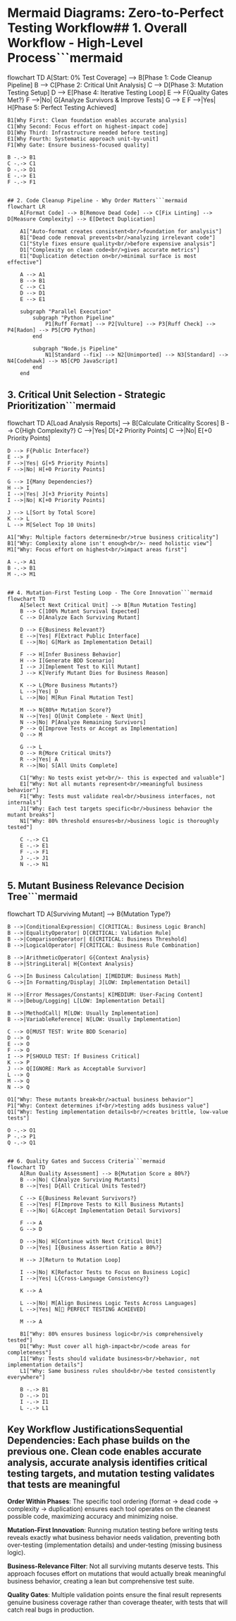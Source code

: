 # Mermaid Diagrams: Zero-to-Perfect Testing Workflow## 1. Overall Workflow - High-Level Process```mermaid

flowchart TD
A[Start: 0% Test Coverage] --> B[Phase 1: Code Cleanup Pipeline]
B --> C[Phase 2: Critical Unit Analysis]
C --> D[Phase 3: Mutation Testing Setup]
D --> E[Phase 4: Iterative Testing Loop]
E --> F{Quality Gates Met?}
F -->|No| G[Analyze Survivors & Improve Tests]
G --> E
F -->|Yes| H[Phase 5: Perfect Testing Achieved]

    B1[Why First: Clean foundation enables accurate analysis]
    C1[Why Second: Focus effort on highest-impact code]
    D1[Why Third: Infrastructure needed before testing]
    E1[Why Fourth: Systematic approach unit-by-unit]
    F1[Why Gate: Ensure business-focused quality]

    B -.-> B1
    C -.-> C1
    D -.-> D1
    E -.-> E1
    F -.-> F1

````

## 2. Code Cleanup Pipeline - Why Order Matters```mermaid
flowchart LR
    A[Format Code] --> B[Remove Dead Code] --> C[Fix Linting] --> D[Measure Complexity] --> E[Detect Duplication]

    A1["Auto-format creates consistent<br/>foundation for analysis"]
    B1["Dead code removal prevents<br/>analyzing irrelevant code"]
    C1["Style fixes ensure quality<br/>before expensive analysis"]
    D1["Complexity on clean code<br/>gives accurate metrics"]
    E1["Duplication detection on<br/>minimal surface is most effective"]

    A --> A1
    B --> B1
    C --> C1
    D --> D1
    E --> E1

    subgraph "Parallel Execution"
        subgraph "Python Pipeline"
            P1[Ruff Format] --> P2[Vulture] --> P3[Ruff Check] --> P4[Radon] --> P5[CPD Python]
        end

        subgraph "Node.js Pipeline"
            N1[Standard --fix] --> N2[Unimported] --> N3[Standard] --> N4[Codehawk] --> N5[CPD JavaScript]
        end
    end
````

## 3. Critical Unit Selection - Strategic Prioritization```mermaid

flowchart TD
A[Load Analysis Reports] --> B[Calculate Criticality Scores]
B --> C{High Complexity?}
C -->|Yes| D[+2 Priority Points]
C -->|No| E[+0 Priority Points]

    D --> F{Public Interface?}
    E --> F
    F -->|Yes| G[+5 Priority Points]
    F -->|No| H[+0 Priority Points]

    G --> I{Many Dependencies?}
    H --> I
    I -->|Yes| J[+3 Priority Points]
    I -->|No| K[+0 Priority Points]

    J --> L[Sort by Total Score]
    K --> L
    L --> M[Select Top 10 Units]

    A1["Why: Multiple factors determine<br/>true business criticality"]
    B1["Why: Complexity alone isn't enough<br/>- need holistic view"]
    M1["Why: Focus effort on highest<br/>impact areas first"]

    A -.-> A1
    B -.-> B1
    M -.-> M1

````

## 4. Mutation-First Testing Loop - The Core Innovation```mermaid
flowchart TD
    A[Select Next Critical Unit] --> B[Run Mutation Testing]
    B --> C[100% Mutant Survival Expected]
    C --> D[Analyze Each Surviving Mutant]

    D --> E{Business Relevant?}
    E -->|Yes| F[Extract Public Interface]
    E -->|No| G[Mark as Implementation Detail]

    F --> H[Infer Business Behavior]
    H --> I[Generate BDD Scenario]
    I --> J[Implement Test to Kill Mutant]
    J --> K[Verify Mutant Dies for Business Reason]

    K --> L{More Business Mutants?}
    L -->|Yes| D
    L -->|No| M[Run Final Mutation Test]

    M --> N{80%+ Mutation Score?}
    N -->|Yes| O[Unit Complete - Next Unit]
    N -->|No| P[Analyze Remaining Survivors]
    P --> Q[Improve Tests or Accept as Implementation]
    Q --> M

    G --> L
    O --> R{More Critical Units?}
    R -->|Yes| A
    R -->|No| S[All Units Complete]

    C1["Why: No tests exist yet<br/>- this is expected and valuable"]
    E1["Why: Not all mutants represent<br/>meaningful business behavior"]
    F1["Why: Tests must validate real<br/>business interfaces, not internals"]
    J1["Why: Each test targets specific<br/>business behavior the mutant breaks"]
    N1["Why: 80% threshold ensures<br/>business logic is thoroughly tested"]

    C -.-> C1
    E -.-> E1
    F -.-> F1
    J -.-> J1
    N -.-> N1
````

## 5. Mutant Business Relevance Decision Tree```mermaid

flowchart TD
A[Surviving Mutant] --> B{Mutation Type?}

    B -->|ConditionalExpression| C[CRITICAL: Business Logic Branch]
    B -->|EqualityOperator| D[CRITICAL: Validation Rule]
    B -->|ComparisonOperator| E[CRITICAL: Business Threshold]
    B -->|LogicalOperator| F[CRITICAL: Business Rule Combination]

    B -->|ArithmeticOperator| G{Context Analysis}
    B -->|StringLiteral| H{Context Analysis}

    G -->|In Business Calculation| I[MEDIUM: Business Math]
    G -->|In Formatting/Display| J[LOW: Implementation Detail]

    H -->|Error Messages/Constants| K[MEDIUM: User-Facing Content]
    H -->|Debug/Logging| L[LOW: Implementation Detail]

    B -->|MethodCall| M[LOW: Usually Implementation]
    B -->|VariableReference| N[LOW: Usually Implementation]

    C --> O[MUST TEST: Write BDD Scenario]
    D --> O
    E --> O
    F --> O
    I --> P[SHOULD TEST: If Business Critical]
    K --> P
    J --> Q[IGNORE: Mark as Acceptable Survivor]
    L --> Q
    M --> Q
    N --> Q

    O1["Why: These mutants break<br/>actual business behavior"]
    P1["Why: Context determines if<br/>testing adds business value"]
    Q1["Why: Testing implementation details<br/>creates brittle, low-value tests"]

    O -.-> O1
    P -.-> P1
    Q -.-> Q1

````

## 6. Quality Gates and Success Criteria```mermaid
flowchart TD
    A[Run Quality Assessment] --> B{Mutation Score ≥ 80%?}
    B -->|No| C[Analyze Surviving Mutants]
    B -->|Yes| D{All Critical Units Tested?}

    C --> E{Business Relevant Survivors?}
    E -->|Yes| F[Improve Tests to Kill Business Mutants]
    E -->|No| G[Accept Implementation Detail Survivors]

    F --> A
    G --> D

    D -->|No| H[Continue with Next Critical Unit]
    D -->|Yes| I{Business Assertion Ratio ≥ 80%?}

    H --> J[Return to Mutation Loop]

    I -->|No| K[Refactor Tests to Focus on Business Logic]
    I -->|Yes| L{Cross-Language Consistency?}

    K --> A

    L -->|No| M[Align Business Logic Tests Across Languages]
    L -->|Yes| N[🎉 PERFECT TESTING ACHIEVED]

    M --> A

    B1["Why: 80% ensures business logic<br/>is comprehensively tested"]
    D1["Why: Must cover all high-impact<br/>code areas for completeness"]
    I1["Why: Tests should validate business<br/>behavior, not implementation details"]
    L1["Why: Same business rules should<br/>be tested consistently everywhere"]

    B -.-> B1
    D -.-> D1
    I -.-> I1
    L -.-> L1
````

## Key Workflow Justifications**Sequential Dependencies**: Each phase builds on the previous one. Clean code enables accurate analysis, accurate analysis identifies critical testing targets, and mutation testing validates that tests are meaningful

**Order Within Phases**: The specific tool ordering (format → dead code → complexity → duplication) ensures each tool operates on the cleanest possible code, maximizing accuracy and minimizing noise.

**Mutation-First Innovation**: Running mutation testing before writing tests reveals exactly what business behavior needs validation, preventing both over-testing (implementation details) and under-testing (missing business logic).

**Business-Relevance Filter**: Not all surviving mutants deserve tests. This approach focuses effort on mutations that would actually break meaningful business behavior, creating a lean but comprehensive test suite.

**Quality Gates**: Multiple validation points ensure the final result represents genuine business coverage rather than coverage theater, with tests that will catch real bugs in production.
